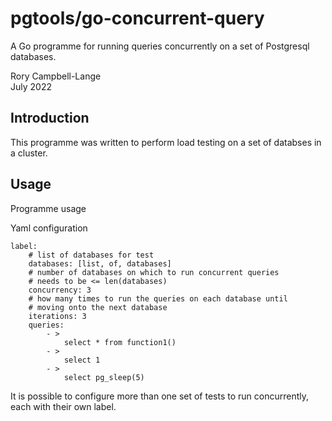 # pgtools/go-concurrent-query

A Go programme for running queries concurrently on a set of Postgresql
databases.

Rory Campbell-Lange  
July 2022

## Introduction

This programme was written to perform load testing on a set of databses
in a cluster.

## Usage

Programme usage


Yaml configuration

    label:
        # list of databases for test
        databases: [list, of, databases]
        # number of databases on which to run concurrent queries
        # needs to be <= len(databases)
        concurrency: 3
        # how many times to run the queries on each database until
        # moving onto the next database
        iterations: 3
        queries:
            - >
                select * from function1()
            - >
                select 1
            - >
                select pg_sleep(5)

It is possible to configure more than one set of tests to run
concurrently, each with their own label.
